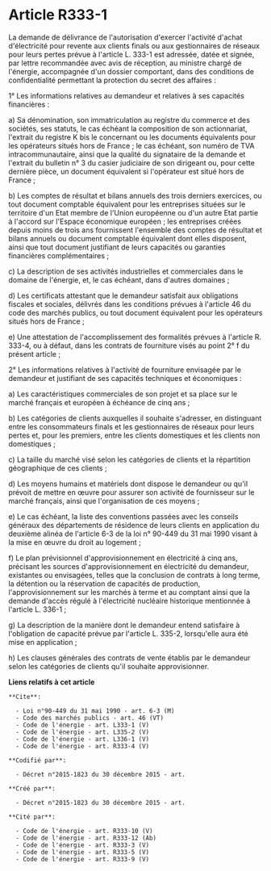 # Article R333-1

La demande de délivrance de l'autorisation d'exercer l'activité d'achat d'électricité pour revente aux clients finals ou aux
gestionnaires de réseaux pour leurs pertes prévue à l'article L. 333-1 est adressée, datée et signée, par lettre recommandée
avec avis de réception, au ministre chargé de l'énergie, accompagnée d'un dossier comportant, dans des conditions de
confidentialité permettant la protection du secret des affaires : 

1° Les informations relatives au demandeur et relatives à ses capacités financières : 

a) Sa dénomination, son immatriculation au registre du commerce et des sociétés, ses statuts, le cas échéant la composition
de son actionnariat, l'extrait du registre K bis le concernant ou les documents équivalents pour les opérateurs situés hors
de France ; le cas échéant, son numéro de TVA intracommunautaire, ainsi que la qualité du signataire de la demande et
l'extrait du bulletin n° 3 du casier judiciaire de son dirigeant ou, pour cette dernière pièce, un document équivalent si
l'opérateur est situé hors de France ; 

b) Les comptes de résultat et bilans annuels des trois derniers exercices, ou tout document comptable équivalent pour les
entreprises situées sur le territoire d'un Etat membre de l'Union européenne ou d'un autre Etat partie à l'accord sur
l'Espace économique européen ; les entreprises créées depuis moins de trois ans fournissent l'ensemble des comptes de
résultat et bilans annuels ou document comptable équivalent dont elles disposent, ainsi que tout document justifiant de leurs
capacités ou garanties financières complémentaires ; 

c) La description de ses activités industrielles et commerciales dans le domaine de l'énergie, et, le cas échéant, dans
d'autres domaines ; 

d) Les certificats attestant que le demandeur satisfait aux obligations fiscales et sociales, délivrés dans les conditions
prévues à l'article 46 du code des marchés publics, ou tout document équivalent pour les opérateurs situés hors de France ; 

e) Une attestation de l'accomplissement des formalités prévues à l'article R. 333-4, ou à défaut, dans les contrats de
fourniture visés au point 2° f du présent article ; 

2° Les informations relatives à l'activité de fourniture envisagée par le demandeur et justifiant de ses capacités techniques
et économiques : 

a) Les caractéristiques commerciales de son projet et sa place sur le marché français et européen à échéance de cinq ans ; 

b) Les catégories de clients auxquelles il souhaite s'adresser, en distinguant entre les consommateurs finals et les
gestionnaires de réseaux pour leurs pertes et, pour les premiers, entre les clients domestiques et les clients non
domestiques ; 

c) La taille du marché visé selon les catégories de clients et la répartition géographique de ces clients ; 

d) Les moyens humains et matériels dont dispose le demandeur ou qu'il prévoit de mettre en œuvre pour assurer son activité de
fournisseur sur le marché français, ainsi que l'organisation de ces moyens ; 

e) Le cas échéant, la liste des conventions passées avec les conseils généraux des départements de résidence de leurs clients
en application du deuxième alinéa de l'article 6-3 de la loi n° 90-449 du 31 mai 1990 visant à la mise en œuvre du droit au
logement ; 

f) Le plan prévisionnel d'approvisionnement en électricité à cinq ans, précisant les sources d'approvisionnement en
électricité du demandeur, existantes ou envisagées, telles que la conclusion de contrats à long terme, la détention ou la
réservation de capacités de production, l'approvisionnement sur les marchés à terme et au comptant ainsi que la demande
d'accès régulé à l'électricité nucléaire historique mentionnée à l'article L. 336-1 ; 

g) La description de la manière dont le demandeur entend satisfaire à l'obligation de capacité prévue par l'article L. 335-2,
lorsqu'elle aura été mise en application ; 

h) Les clauses générales des contrats de vente établis par le demandeur selon les catégories de clients qu'il souhaite
approvisionner.

**Liens relatifs à cet article**

	**Cite**:

	  - Loi n°90-449 du 31 mai 1990 - art. 6-3 (M)
	  - Code des marchés publics - art. 46 (VT)
	  - Code de l'énergie - art. L333-1 (V)
	  - Code de l'énergie - art. L335-2 (V)
	  - Code de l'énergie - art. L336-1 (V)
	  - Code de l'énergie - art. R333-4 (V)

	**Codifié par**:

	  - Décret n°2015-1823 du 30 décembre 2015 - art.

	**Créé par**:

	  - Décret n°2015-1823 du 30 décembre 2015 - art.

	**Cité par**:

	  - Code de l'énergie - art. R333-10 (V)
	  - Code de l'énergie - art. R333-12 (Ab)
	  - Code de l'énergie - art. R333-3 (V)
	  - Code de l'énergie - art. R333-5 (V)
	  - Code de l'énergie - art. R333-9 (V)
